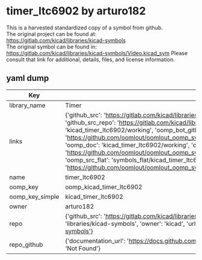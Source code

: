 # timer_ltc6902 by arturo182  
This is a harvested standardized copy of a symbol from github.  
The original project can be found at:  
https://gitlab.com/kicad/libraries/kicad-symbols  
The original symbol can be found in:
https://gitlab.com/kicad/libraries/kicad-symbols/Video.kicad_sym
Please consult that link for additional, details, files, and license information.  
## yaml dump  
| Key | Value |  
| --- | --- |  
| library_name | Timer |  
| links | {'github_src': 'https://gitlab.com/kicad/libraries/kicad-symbols/Video.kicad_sym', 'github_src_repo': 'https://gitlab.com/kicad/libraries/kicad-symbols', 'oomp_bot': 'kicad_timer_ltc6902/working', 'oomp_bot_github': 'https://github.com/oomlout/oomlout_oomp_symbol_bot/tree/main/kicad_timer_ltc6902/working', 'oomp_doc': 'kicad_timer_ltc6902/working', 'oomp_doc_github': 'https://github.com/oomlout/oomlout_oomp_symbol_doc/tree/main/kicad_timer_ltc6902/working', 'oomp_src_flat': 'symbols_flat/kicad_timer_ltc6902/working', 'oomp_src_flat_github': 'https://github.com/oomlout/oomlout_oomp_symbol_src/tree/main/kicad_timer_ltc6902/working'} |  
| name | timer_ltc6902 |  
| oomp_key | oomp_kicad_timer_ltc6902 |  
| oomp_key_simple | kicad_timer_ltc6902 |  
| owner | arturo182 |  
| repo | {'github_src': 'https://gitlab.com/kicad/libraries/kicad-symbols/Video.kicad_sym', 'name': 'libraries/kicad-symbols', 'owner': 'kicad', 'url': 'https://gitlab.com/kicad/libraries/kicad-symbols'} |  
| repo_github | {'documentation_url': 'https://docs.github.com/rest/repos/repos#get-a-repository', 'message': 'Not Found'} |  

